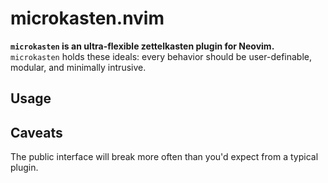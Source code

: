 # microkasten.nvim

**`microkasten` is an ultra-flexible zettelkasten plugin for Neovim.** `microkasten` holds these ideals: every behavior should be user-definable, modular, and minimally intrusive.

## Usage

## Caveats
The public interface will break more often than you'd expect from a typical plugin.
